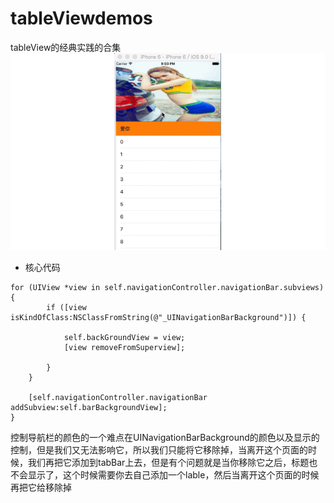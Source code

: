 # tableViewdemos
tableView的经典实践的合集
![Alt text](图片/tableviewdemo.gif)
- 核心代码
```
for (UIView *view in self.navigationController.navigationBar.subviews) {
        if ([view isKindOfClass:NSClassFromString(@"_UINavigationBarBackground")]) {
            
            self.backGroundView = view;
            [view removeFromSuperview];
            
        }
    }
    
    [self.navigationController.navigationBar addSubview:self.barBackgroundView];
}
```
控制导航栏的颜色的一个难点在UINavigationBarBackground的颜色以及显示的控制，但是我们又无法影响它，所以我们只能将它移除掉，当离开这个页面的时候，我们再把它添加到tabBar上去，但是有个问题就是当你移除它之后，标题也不会显示了，这个时候需要你去自己添加一个lable，然后当离开这个页面的时候再把它给移除掉
